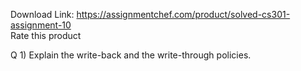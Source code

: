 Download Link: https://assignmentchef.com/product/solved-cs301-assignment-10
<br>
<span class="kksr-muted">Rate this product</span>

Q 1) Explain the write-back and the write-through policies.